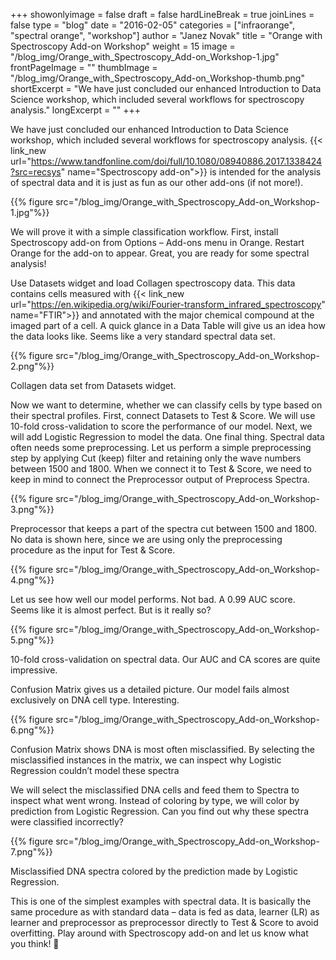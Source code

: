 +++
showonlyimage = false
draft = false
hardLineBreak = true 
joinLines = false
type = "blog"
date = "2016-02-05"
categories = ["infraorange", "spectral orange", "workshop"]
author = "Janez Novak"
title = "Orange with Spectroscopy Add-on Workshop"
weight = 15
image = "/blog_img/Orange_with_Spectroscopy_Add-on_Workshop-1.jpg" 
frontPageImage = ""
thumbImage = "/blog_img/Orange_with_Spectroscopy_Add-on_Workshop-thumb.png"
shortExcerpt = "We have just concluded our enhanced Introduction to Data Science workshop, which included several workflows for spectroscopy analysis."
longExcerpt = ""
+++

We have just concluded our enhanced Introduction to Data Science workshop, which included several workflows for spectroscopy analysis. {{< link_new url="https://www.tandfonline.com/doi/full/10.1080/08940886.2017.1338424?src=recsys" name="Spectroscopy add-on">}} is intended for the analysis of spectral data and it is just as fun as our other add-ons (if not more!).
<!--more-->


{{% figure src="/blog_img/Orange_with_Spectroscopy_Add-on_Workshop-1.jpg"%}}

We will prove it with a simple classification workflow. First, install Spectroscopy add-on from Options – Add-ons menu in Orange. Restart Orange for the add-on to appear. Great, you are ready for some spectral analysis!

Use Datasets widget and load Collagen spectroscopy data. This data contains cells measured with {{< link_new url="https://en.wikipedia.org/wiki/Fourier-transform_infrared_spectroscopy" name="FTIR">}} and annotated with the major chemical compound at the imaged part of a cell. A quick glance in a Data Table will give us an idea how the data looks like. Seems like a very standard spectral data set.



{{% figure src="/blog_img/Orange_with_Spectroscopy_Add-on_Workshop-2.png"%}}



Collagen data set from Datasets widget.
 

Now we want to determine, whether we can classify cells by type based on their spectral profiles. First, connect Datasets to Test & Score. We will use 10-fold cross-validation to score the performance of our model. Next, we will add Logistic Regression to model the data. One final thing. Spectral data often needs some preprocessing. Let us perform a simple preprocessing step by applying Cut (keep) filter and retaining only the wave numbers between 1500 and 1800. When we connect it to Test & Score, we need to keep in mind to connect the Preprocessor output of Preprocess Spectra.

{{% figure src="/blog_img/Orange_with_Spectroscopy_Add-on_Workshop-3.png"%}}

Preprocessor that keeps a part of the spectra cut between 1500 and 1800. No data is shown here, since we are using only the preprocessing procedure as the input for Test & Score.



{{% figure src="/blog_img/Orange_with_Spectroscopy_Add-on_Workshop-4.png"%}}


Let us see how well our model performs. Not bad. A 0.99 AUC score. Seems like it is almost perfect. But is it really so?

{{% figure src="/blog_img/Orange_with_Spectroscopy_Add-on_Workshop-5.png"%}}


10-fold cross-validation on spectral data. Our AUC and CA scores are quite impressive.


Confusion Matrix gives us a detailed picture. Our model fails almost exclusively on DNA cell type. Interesting.

{{% figure src="/blog_img/Orange_with_Spectroscopy_Add-on_Workshop-6.png"%}}

Confusion Matrix shows DNA is most often misclassified. By selecting the misclassified instances in the matrix, we can inspect why Logistic Regression couldn’t model these spectra


We will select the misclassified DNA cells and feed them to Spectra to inspect what went wrong. Instead of coloring by type, we will color by prediction from Logistic Regression. Can you find out why these spectra were classified incorrectly?


{{% figure src="/blog_img/Orange_with_Spectroscopy_Add-on_Workshop-7.png"%}}

Misclassified DNA spectra colored by the prediction made by Logistic Regression.


This is one of the simplest examples with spectral data. It is basically the same procedure as with standard data – data is fed as data, learner (LR) as learner and preprocessor as preprocessor directly to Test & Score to avoid overfitting. Play around with Spectroscopy add-on and let us know what you think! 🙂





